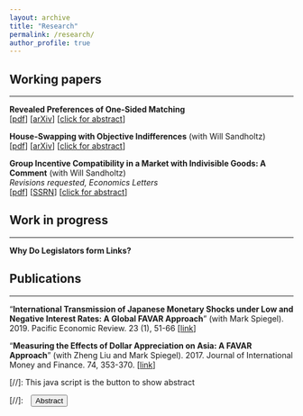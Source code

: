 ```yaml
---
layout: archive
title: "Research"
permalink: /research/
author_profile: true
---
```


## Working papers
---

**Revealed Preferences of One-Sided Matching**
<br>[[pdf](files/Tai_RevPrefOneSidedMatching.pdf)] 
[[arXiv](https://arxiv.org/abs/2210.14388)] 
[<a href="#/" onclick="visib('RevPref')">click for abstract</a>]

<div id="RevPref" style="display: none; text-align: justify; line-height: 1.2">
	This paper studies the testable implications of the core in an exchange economy when agents' preferences are unknown. Through a revealed preferences perspective, I build a model in which the core is testable. The setting a pure exchange economy with indivisible goods and unit demand. The key identifying assumption is that agents' preferences are solely determined by observable characteristics. The setting and assumption allow me to build on earlier results and obtain if and only if conditions for rationalizability of the observed allocation. These conditions are meaningful, intuitive, and tractable. Further, the results formally link together the core, competitive equilibrium, and Afriat's theorem. I also develop a method to estimate utility parameters from repeated observations of exchange economies; the setting is akin to Fox (2010). The allocation being in the core implies necessary moment inequalities, which I use to obtain partial identification.
<br><br/></div>

**House-Swapping with Objective Indifferences** (with Will Sandholtz)
<br>[[pdf](files/Tai_HouseSwapwObjIndiff.pdf)] 
[[arXiv](https://arxiv.org/abs/2306.09529)]
[<a href="#/" onclick="visib('ObjInd')">click for abstract</a>]

<div id="ObjInd" style="display: none; text-align: justify; line-height: 1.2">
	We study the classic house-swapping problem of Shapley and Scarf (1974) in a setting where agents may have "objective" indifferences, i.e., indifferences that are shared by all agents. In other words, if any one agent is indifferent between two houses, then all agents are indifferent between those two houses. The most direct interpretation is the presence of multiple copies of the same object. Our setting is a special case of the house-swapping problem with general indifferences. We derive a simple, easily interpretable algorithm that produces the unique strict core allocation of the house-swapping market, if it exists. Our algorithm runs in square-polynomial time, an improvement over the cubed time methods for the more general problem. 
<br><br/></div>

**Group Incentive Compatibility in a Market with Indivisible Goods: A Comment** (with Will Sandholtz)
<br>*Revisions requested, Economics Letters*
<br>[[pdf](files/Tai_TTCGroupStratProof.pdf)] [[SSRN](https://papers.ssrn.com/sol3/papers.cfm?abstract_id=4816432)] 
[<a href="#/" onclick="visib('GroupInc')">click for abstract</a>]

<div id="GroupInc" style="display: none; text-align: justify; line-height: 1.2">
	We note that the proofs of Bird (1984), the first to show group strategy-proofness of top trading cycles (TTC), require correction. We provide a counterexample to a critical claim and present corrected proofs in the spirit of the originals.
<br><br/></div>


## Work in progress
---

**Why Do Legislators form Links?**




## Publications
---
“**International Transmission of Japanese Monetary Shocks under Low and Negative Interest Rates: A Global FAVAR Approach**” (with Mark Spiegel). 2019. Pacific Economic Review. 23 (1), 51-66 [[link](https://onlinelibrary.wiley.com/doi/10.1111/1468-0106.12252)]

“**Measuring the Effects of Dollar Appreciation on Asia: A FAVAR Approach**” (with Zheng Liu and Mark Spiegel). 2017. Journal of International Money and Finance. 74, 353-370. [[link](https://www.sciencedirect.com/science/article/abs/pii/S0261560617300451?via%3Dihub)]




[//]: This java script is the button to show abstract
 <script>
  function visib(id) {
   var x = document.getElementById(id);
   if (x.style.display === "block") {
     x.style.display = "none";
   } else {
     x.style.display = "block";
   }
 }
 </script>

 [//]:&emsp;<button onclick="visib('polariz')" class="btn btn--inverse btn--small">Abstract</button>


